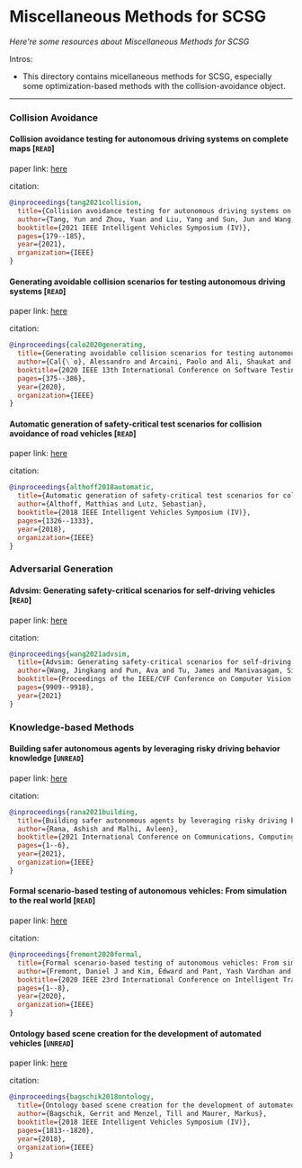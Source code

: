 # Miscellaneous Methods for SCSG
*Here're some resources about Miscellaneous Methods for SCSG*

Intros:

* This directory contains micellaneous methods for SCSG, especially some optimization-based methods with the collision-avoidance object.


---

### Collision Avoidance


#### Collision avoidance testing for autonomous driving systems on complete maps [`READ`]

paper link: [here](https://ieeexplore.ieee.org/abstract/document/9575536/)

citation: 
```bibtex
@inproceedings{tang2021collision,
  title={Collision avoidance testing for autonomous driving systems on complete maps},
  author={Tang, Yun and Zhou, Yuan and Liu, Yang and Sun, Jun and Wang, Gang},
  booktitle={2021 IEEE Intelligent Vehicles Symposium (IV)},
  pages={179--185},
  year={2021},
  organization={IEEE}
}
```

#### Generating avoidable collision scenarios for testing autonomous driving systems [`READ`]

paper link: [here](https://group-mmm.org/~arcaini/papers/avoidCollICST2020_prePrint.pdf)

citation: 
```bibtex
@inproceedings{calo2020generating,
  title={Generating avoidable collision scenarios for testing autonomous driving systems},
  author={Cal{\`o}, Alessandro and Arcaini, Paolo and Ali, Shaukat and Hauer, Florian and Ishikawa, Fuyuki},
  booktitle={2020 IEEE 13th International Conference on Software Testing, Validation and Verification (ICST)},
  pages={375--386},
  year={2020},
  organization={IEEE}
}
```
    
    

#### Automatic generation of safety-critical test scenarios for collision avoidance of road vehicles [`READ`]

paper link: [here](https://mediatum.ub.tum.de/doc/1454478/document.pdf)

citation: 
```bibtex
@inproceedings{althoff2018automatic,
  title={Automatic generation of safety-critical test scenarios for collision avoidance of road vehicles},
  author={Althoff, Matthias and Lutz, Sebastian},
  booktitle={2018 IEEE Intelligent Vehicles Symposium (IV)},
  pages={1326--1333},
  year={2018},
  organization={IEEE}
}
```

### Adversarial Generation

#### Advsim: Generating safety-critical scenarios for self-driving vehicles [`READ`]

paper link: [here](http://openaccess.thecvf.com/content/CVPR2021/papers/Wang_AdvSim_Generating_Safety-Critical_Scenarios_for_Self-Driving_Vehicles_CVPR_2021_paper.pdf)

citation: 
```bibtex
@inproceedings{wang2021advsim,
  title={Advsim: Generating safety-critical scenarios for self-driving vehicles},
  author={Wang, Jingkang and Pun, Ava and Tu, James and Manivasagam, Sivabalan and Sadat, Abbas and Casas, Sergio and Ren, Mengye and Urtasun, Raquel},
  booktitle={Proceedings of the IEEE/CVF Conference on Computer Vision and Pattern Recognition},
  pages={9909--9918},
  year={2021}
}
```
    

### Knowledge-based Methods


#### Building safer autonomous agents by leveraging risky driving behavior knowledge [`UNREAD`]

paper link: [here](https://arxiv.org/pdf/2103.10245)

citation: 
```bibtex
@inproceedings{rana2021building,
  title={Building safer autonomous agents by leveraging risky driving behavior knowledge},
  author={Rana, Ashish and Malhi, Avleen},
  booktitle={2021 International Conference on Communications, Computing, Cybersecurity, and Informatics (CCCI)},
  pages={1--6},
  year={2021},
  organization={IEEE}
}
```

#### Formal scenario-based testing of autonomous vehicles: From simulation to the real world [`READ`]

paper link: [here](https://arxiv.org/pdf/2003.07739)

citation: 
```bibtex
@inproceedings{fremont2020formal,
  title={Formal scenario-based testing of autonomous vehicles: From simulation to the real world},
  author={Fremont, Daniel J and Kim, Edward and Pant, Yash Vardhan and Seshia, Sanjit A and Acharya, Atul and Bruso, Xantha and Wells, Paul and Lemke, Steve and Lu, Qiang and Mehta, Shalin},
  booktitle={2020 IEEE 23rd International Conference on Intelligent Transportation Systems (ITSC)},
  pages={1--8},
  year={2020},
  organization={IEEE}
}
```
    
    

#### Ontology based scene creation for the development of automated vehicles [`UNREAD`]

paper link: [here](https://arxiv.org/pdf/1704.01006)

citation: 
```bibtex
@inproceedings{bagschik2018ontology,
  title={Ontology based scene creation for the development of automated vehicles},
  author={Bagschik, Gerrit and Menzel, Till and Maurer, Markus},
  booktitle={2018 IEEE Intelligent Vehicles Symposium (IV)},
  pages={1813--1820},
  year={2018},
  organization={IEEE}
}
```